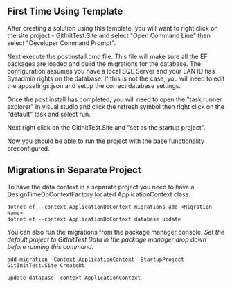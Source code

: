 ﻿## First Time Using Template
After creating a solution using this template, you will want to right click on the site project - GitInitTest.Site and select "Open Command Line" then select "Developer Command Prompt".

Next execute the postinstall.cmd file. This file will make sure all the EF packages are loaded and build the migrations for the database. The configuration assumes you have a local SQL Server and your LAN ID has Sysadmin rights on the database. If this is not the case, you will need to edit the appsetings.json and setup the correct database settings. 


Once the post install has completed, you will need to open the "task runner explorer" in visual studio and click the refresh symbol then right click on the "default" task and select run.

Next right click on the GitInitTest.Site and "set as the startup project".

Now you should be able to run the project with the base functionality preconfigured.



## Migrations in Separate Project
To have the data context in a separate project you need to have a DesignTimeDbContextFactory located ApplicationContext class. 
```
dotnet ef --context ApplicationDbContext migrations add <Migration Name>
dotnet ef --context ApplicationDbContext database update
```

You can also run the migrations from the package manager console. 
_Set the default project to GitInitTest.Data in the package manager drop down before running this command._
```
add-migration -Context ApplicationContext -StartupProject GitInitTest.Site CreateDb 

update-database -context ApplicationContext


```



